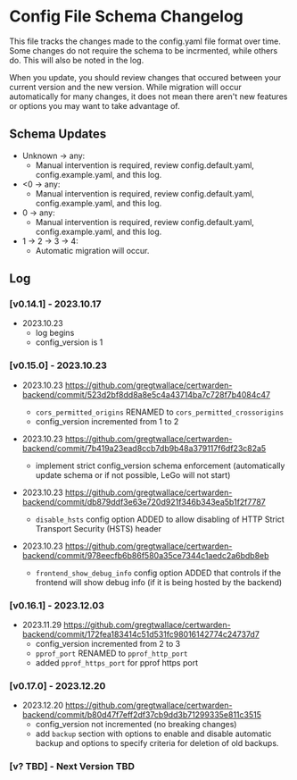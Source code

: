 # Config File Schema Changelog

This file tracks the changes made to the config.yaml file format over time. Some
changes do not require the schema to be incrmented, while others do. This will
also be noted in the log.

When you update, you should review changes that occured between your current
version and the new version. While migration will occur automatically for many
changes, it does not mean there aren't new features or options you may want to
take advantage of.


## Schema Updates

- Unknown -> any:
  + Manual intervention is required, review config.default.yaml,
    config.example.yaml, and this log.
- <0 -> any: 
  + Manual intervention is required, review config.default.yaml,
    config.example.yaml, and this log.
- 0 -> any:
  + Manual intervention is required, review config.default.yaml,
    config.example.yaml, and this log.
- 1 -> 2 -> 3 -> 4:
  + Automatic migration will occur.


## Log

### [v0.14.1] - 2023.10.17

- 2023.10.23
  + log begins
  + config_version is 1

### [v0.15.0] - 2023.10.23

- 2023.10.23
  https://github.com/gregtwallace/certwarden-backend/commit/523d2bf8dd8a8e5c4a43714ba7c728f7b4084c47
  + `cors_permitted_origins` RENAMED to `cors_permitted_crossorigins`
  + config_version incremented from 1 to 2

- 2023.10.23
  https://github.com/gregtwallace/certwarden-backend/commit/7b419a23ead8ccb7db9b48a379117f6df23c82a5
  + implement strict config_version schema enforcement (automatically update schema
    or if not possible, LeGo will not start)

- 2023.10.23
  https://github.com/gregtwallace/certwarden-backend/commit/db879ddf3e63e720d921f346b343ea5b1f2f7787
  + `disable_hsts` config option ADDED to allow disabling of HTTP Strict Transport
    Security (HSTS) header

- 2023.10.23
  https://github.com/gregtwallace/certwarden-backend/commit/978eecfb6b86f580a35ce7344c1aedc2a6bdb8eb
  + `frontend_show_debug_info` config option ADDED that controls if the frontend
    will show debug info (if it is being hosted by the backend)

### [v0.16.1] - 2023.12.03

- 2023.11.29
  https://github.com/gregtwallace/certwarden-backend/commit/172fea183414c51d531fc98016142774c24737d7
  + config_version incremented from 2 to 3
  + `pprof_port` RENAMED to `pprof_http_port`
  + added `pprof_https_port` for pprof https port


### [v0.17.0] - 2023.12.20
- 2023.12.20
  https://github.com/gregtwallace/certwarden-backend/commit/b80d47f7eff2df37cb9dd3b71299335e811c3515
  + config_version not incremented (no breaking changes)
  + add `backup` section with options to enable and disable automatic backup and 
    options to specify criteria for deletion of old backups.

### [v? TBD] - Next Version TBD
